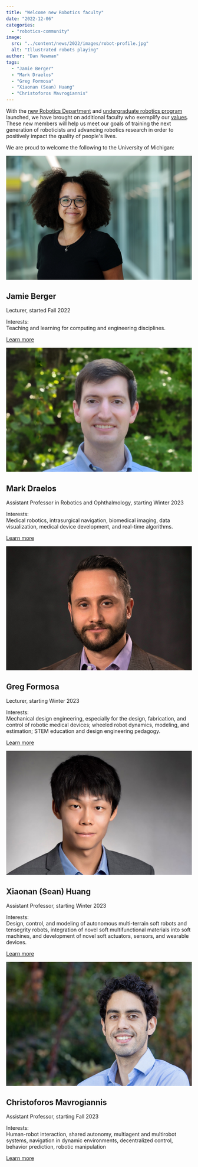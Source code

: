 ```yaml
---
title: "Welcome new Robotics faculty"
date: "2022-12-06"
categories: 
  - "robotics-community"
image: 
  src: "../content/news/2022/images/robot-profile.jpg"
  alt: "Illustrated robots playing"
author: "Dan Newman"
tags:
  - "Jamie Berger"
  - "Mark Draelos"
  - "Greg Formosa"
  - "Xiaonan (Sean) Huang"
  - "Christoforos Mavrogiannis"
---
```


With the [new Robotics Department](https://2024.robotics.umich.edu/2021/first-robotics-department/ "The first robotics department among top 10 engineering schools") and [undergraduate robotics program](https://2024.robotics.umich.edu/2022/new-u-m-undergraduate-robotics-program/ "New U-M Undergraduate Robotics Program launches") launched, we have brought on additional faculty who exemplify our [values](https://2024.robotics.umich.edu/about/values/ "Values"). These new members will help us meet our goals of training the next generation of roboticists and advancing robotics research in order to positively impact the quality of people's lives.

<!--more-->

We are proud to welcome the following to the University of Michigan:

![Jamie Berger](images/berger.jpg)

## Jamie Berger

Lecturer, started Fall 2022

Interests:  
Teaching and learning for computing and engineering disciplines.

[Learn more](https://2024.robotics.umich.edu/profile/jamie-berger/ "Jamie Berger")

![Mark Draelos](images/mark-draelos.jpg)

## Mark Draelos

Assistant Professor in Robotics and Ophthalmology, starting Winter 2023

Interests:  
Medical robotics, intrasurgical navigation, biomedical imaging, data visualization, medical device development, and real-time algorithms.

[Learn more](https://2024.robotics.umich.edu/profile/mark-draelos/ "Mark Draelos")

![Greg Formosa](images/greg-formosa.jpg)

## Greg Formosa

Lecturer, starting Winter 2023

Interests:  
Mechanical design engineering, especially for the design, fabrication, and control of robotic medical devices; wheeled robot dynamics, modeling, and estimation; STEM education and design engineering pedagogy.

[Learn more](https://2024.robotics.umich.edu/profile/greg-formosa/ "Greg Formosa")

![Xioanan (Sean) Huang](images/xioanan-sean-haung.jpg)

## Xiaonan (Sean) Huang

Assistant Professor, starting Winter 2023

Interests:  
Design, control, and modeling of autonomous multi-terrain soft robots and tensegrity robots, integration of novel soft multifunctional materials into soft machines, and development of novel soft actuators, sensors, and wearable devices.

[Learn more](https://2024.robotics.umich.edu/profile/xiaonan-sean-huang/ "Xiaonan (Sean) Huang")

![Christoforos Mavrogiannis](images/christoforos-mavrogiannis.jpg)

## Christoforos Mavrogiannis

Assistant Professor, starting Fall 2023

Interests:  
Human-robot interaction, shared autonomy, multiagent and multirobot systems, navigation in dynamic environments, decentralized control, behavior prediction, robotic manipulation

[Learn more](https://2024.robotics.umich.edu/profile/christoforos-mavrogiannis/ "Christoforos Mavrogiannis")
